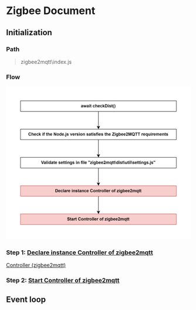 # Zigbee Document

## Initialization

### Path
> zigbee2mqtt\index.js

### Flow

![](Images/zigbee2mqtt_index.js.png)

### Step 1: [Declare instance Controller of zigbee2mqtt](1_declare_instance_controller_of_zigbee2mqtt.md)

[Controller (zigbee2mqtt)](controller_zigbee2mqtt.md)

### Step 2: [Start Controller of zigbee2mqtt](2_start_controller_of_zigbee2mqtt.md)

## Event loop